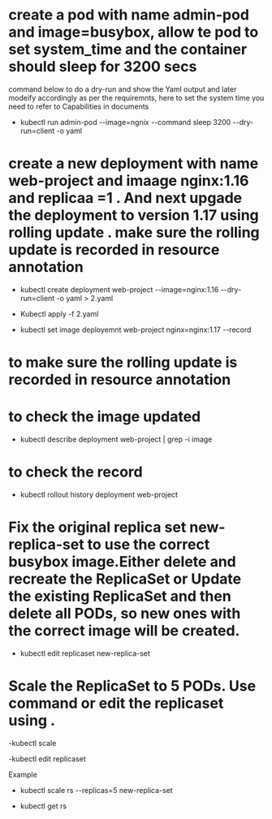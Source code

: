 # create a pod with name admin-pod and image=busybox, allow te pod to set system_time and the container should sleep for 3200 secs
command below to do a dry-run and show the Yaml output and later modeify accordingly as per the requiremnts, here to set the system time you need to refer to Capabilities in documents  



- kubectl run admin-pod --image=ngnix --command sleep 3200 --dry-run=client -o yaml



# create a new  deployment  with name web-project and imaage nginx:1.16 and replicaa =1 . And next upgade the deployment to version 1.17 using rolling update . make sure the rolling update is recorded in resource annotation 

- kubectl create deployment web-project --image=nginx:1.16 --dry-run=client -o yaml > 2.yaml

- Kubectl apply -f 2.yaml 

- kubectl set image deployemnt web-project nginx=nginx:1.17 --record
# to make  sure the rolling update is recorded in resource annotation 

# to check  the image updated
- kubectl describe deployment web-project | grep -i image 

# to check the record 
- kubectl rollout history deployment web-project


# Fix the original replica set new-replica-set to use the correct busybox image.Either delete and recreate the ReplicaSet or Update the existing ReplicaSet and then delete all PODs, so new ones with the correct image will be created.


- kubectl edit replicaset new-replica-set


# Scale the ReplicaSet to 5 PODs. Use command or edit the replicaset using .

-kubectl scale 

-kubectl edit replicaset

Example 
- kubectl scale rs --replicas=5 new-replica-set

- kubectl get  rs 
